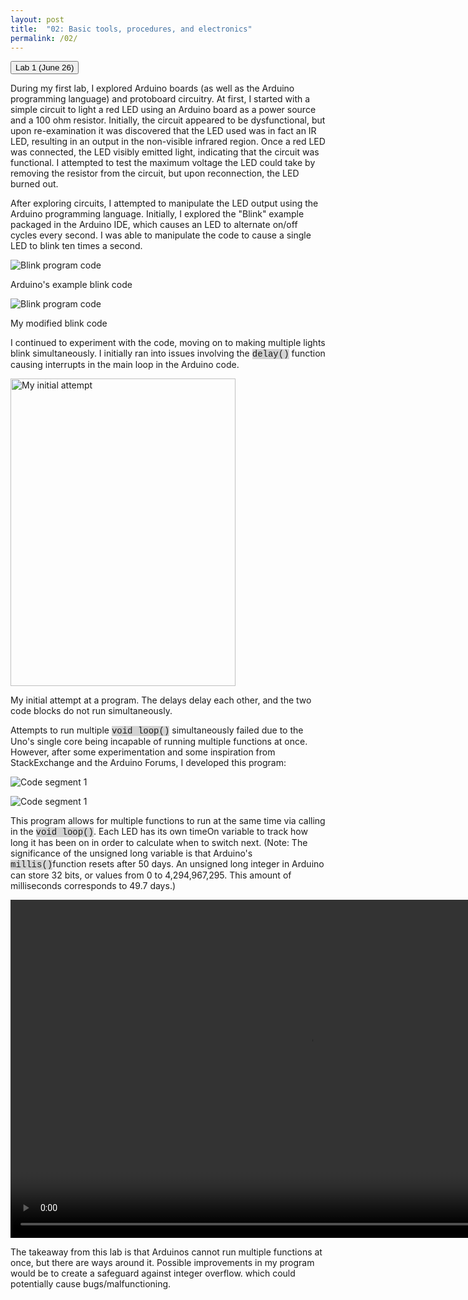 ```yaml
---
layout: post
title:  "02: Basic tools, procedures, and electronics"
permalink: /02/
---
```


<button class="collapsible">Lab 1 (June 26)</button> <div markdown="1" class="content"> <p>During my first lab, I explored Arduino boards (as well as the Arduino programming language) and protoboard circuitry. At first, I started with a simple circuit to light a red LED using an Arduino board as a power source and a 100 ohm resistor. Initially, the circuit appeared to be dysfunctional, but upon re-examination it was discovered that the LED used was in fact an IR LED, resulting in an output in the non-visible infrared region. Once a red LED was connected, the LED visibly emitted light, indicating that the circuit was functional. I attempted to test the maximum voltage the LED could take by removing the resistor from the circuit, but upon reconnection, the LED burned out.</p> <p>After exploring circuits, I attempted to manipulate the LED output using the Arduino programming language. Initially, I explored the "Blink" example packaged in the Arduino IDE, which causes an LED to alternate on/off cycles every second. I was able to manipulate the code to cause a single LED to blink ten times a second.</p> <p><img src="blink_arduino.png" alt="Blink program code"></p> <p>Arduino's example blink code</p> <p><img src="ten_blink.png" alt="Blink program code"></p> <p>My modified blink code</p> <p>I continued to experiment with the code, moving on to making multiple lights blink simultaneously. I initially ran into issues involving the <span markdown="1" style="background-color: lightgray; font-family:Courier New;">delay()</span> function causing interrupts in the main loop in the Arduino code.</p> <p><img src="multiblink_one.png" alt="My initial attempt" style="height:492px; width:360px;"></p> <p>My initial attempt at a program. The delays delay each other, and the two code blocks do not run simultaneously.</p> <p>Attempts to run multiple <span markdown="1" style="background-color: lightgray; font-family:Courier New;">void loop()</span> simultaneously failed due to the Uno's single core being incapable of running multiple functions at once. However, after some experimentation and some inspiration from StackExchange and the Arduino Forums, I developed this program:</p> <p><img src="multiblink_one_s.png" alt="Code segment 1"></p> <p><img src="multiblink_two_s.png" alt="Code segment 1"></p> <p>This program allows for multiple functions to run at the same time via calling in the <span markdown="1" style="background-color: lightgray; font-family:Courier New;">void loop()</span>. Each LED has its own timeOn variable to track how long it has been on in order to calculate when to switch next. (Note: The significance of the unsigned long variable is that Arduino's <span markdown="1" style="background-color: lightgray; font-family:Courier New;">millis()</span>function resets after 50 days. An unsigned long integer in Arduino can store 32 bits, or values from 0 to 4,294,967,295. This amount of milliseconds corresponds to 49.7 days.)</p><p><video width="955" height="541" controls><source src="BLINK.MOV" type="video/mp4"></video></p><p>The takeaway from this lab is that Arduinos cannot run multiple functions at once, but there are ways around it. Possible improvements in my program would be to create a safeguard against integer overflow. which could potentially cause bugs/malfunctioning.</p></div>

<script>

var coll = document.getElementsByClassName("collapsible");
var i;

for (i = 0; i < coll.length; i++) {
  coll[i].addEventListener("click", function() {
    this.classList.toggle("active");
    var content = this.nextElementSibling;
    if (content.style.display === "block") {
      content.style.display = "none";
    } else {
      content.style.display = "block";
    }
  });
}

</script>
